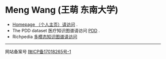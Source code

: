 # Meng Wang (王萌 东南大学)

*   [Homepage （个人主页）请访问](http://seu.wangmengsd.com/) .
*   The PDD dataset 医疗知识图谱请访问 [PDD](http://pdd.wangmengsd.com) .
*   Richpedia [多模态知识图谱请访问](http://rich.wangmengsd.com/)   

****
网站备案号 [陕ICP备17018265号-1](http://beian.miit.gov.cn/)

